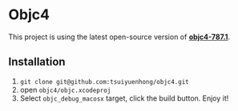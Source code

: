 # Objc4

This project is using the latest open-source version of **[objc4-787.1](https://opensource.apple.com/source/objc4/objc4-787.1/)**.



## Installation

1. ``` git clone git@github.com:tsuiyuenhong/objc4.git ```
2. open `objc4/objc.xcodeproj`
3. Select `objc_debug_macosx` target, click the build button. Enjoy it!
